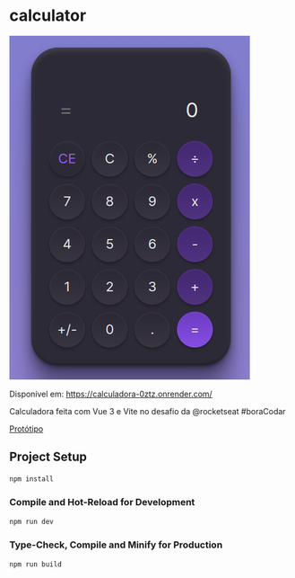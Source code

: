 # calculator

![Imagem contendo a calculadora desenvolvida neste repositório](./src/assets/calculadora.png)

Disponível em: https://calculadora-0ztz.onrender.com/

Calculadora feita com Vue 3 e Vite no desafio da @rocketseat #boraCodar

[Protótipo](https://www.figma.com/community/file/1202607074523509182)


## Project Setup

```sh
npm install
```

### Compile and Hot-Reload for Development

```sh
npm run dev
```

### Type-Check, Compile and Minify for Production

```sh
npm run build
```
